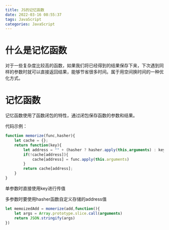 ```yaml
---
title: JS的记忆函数
date: 2022-03-16 08:55:37
tags: JavaScript
categories: JavaScript
---
```


# 什么是记忆函数

对于一些复杂度比较高的函数，如果我们将已经得到的结果保存下来，下次遇到同样的参数时就可以直接返回结果，能够节省很多时间。属于用空间换时间的一种优化方式。

# 记忆函数

记忆函数使用了函数闭包的特性，通过闭包保存函数的参数和结果。

代码示例：

```js
function memorize(func,hasher){
    let cache = {};
	return function(key){
        let address = "" + (hasher ? hasher.apply(this,arguments) : key);
        if(!cache[address]){
            cache[address] = func.apply(this.arguments)
        }
        return cache[address];
    }
}
```

单参数时直接使用key进行传值

多参数时要使用hasher函数自定义存储的address值

```js
let memoizedAdd = momerize(add,function(){
    let args = Array.prototype.slice.call(arguments)
    return JSON.stringify(args)
})
```

